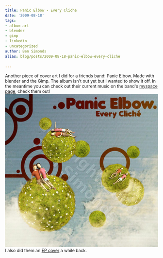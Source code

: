 ```yaml
---
title: Panic Elbow - Every Cliche
date: '2009-08-18'
tags:
- album art
- blender
- gimp
- linkedin
- uncategorized
author: Ben Simonds
alias: blog/posts/2009-08-18-panic-elbow-every-cliche

---
```


Another piece of cover art I did for a friends band: Panic Elbow. Made with blender and the Gimp. The album isn't out yet but I wanted to show it off. In the meantime you can check out their current music on the band's [myspace page](http://www.myspace.com/panicelbow), check them out! [![EP_EveryCliche_Wmark](/images/old/ep_everycliche_wmark.jpg)](/images/old/ep_everycliche_wmark.jpg) I also did them an [EP cover](http://bensimonds.wordpress.com/2009/05/06/panic-elbow-ep-cover/) a while back.


